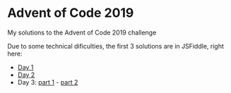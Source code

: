 # Advent of Code 2019

My solutions to the Advent of Code 2019 challenge 

Due to some technical dificulties, the first 3 solutions are in JSFiddle, right here:

- [Day 1](https://jsfiddle.net/zs234hrb/)
- [Day 2](https://jsfiddle.net/6sgbdpcj/)
- Day 3: [part 1](https://jsfiddle.net/t3p4uqm5/) - [part 2](https://jsfiddle.net/k7r0s84y/)
